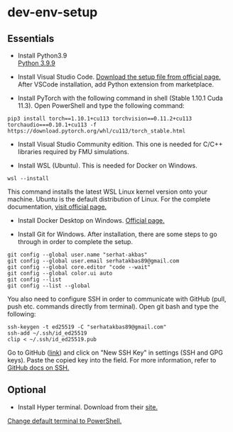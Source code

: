 # dev-env-setup
## Essentials
* Install Python3.9 <br />
[Python 3.9.9](https://www.python.org/downloads/release/python-399/)

* Install Visual Studio Code. [Download the setup file from official page.](https://code.visualstudio.com/) After VSCode installation, add Python extension from marketplace.

* Install PyTorch with the following command in shell (Stable 1.10.1 Cuda 11.3). Open PowerShell and type the following command:
```console
pip3 install torch==1.10.1+cu113 torchvision==0.11.2+cu113 torchaudio===0.10.1+cu113 -f https://download.pytorch.org/whl/cu113/torch_stable.html
```

* Install Visual Studio Community edition. This one is needed for C/C++ libraries required by FMU simulations.

* Install WSL (Ubuntu). This is needed for Docker on Windows.
```console
wsl --install
```
This command installs the latest WSL Linux kernel version onto your machine. Ubuntu is the default distribution of Linux. For the complete documentation, [visit official page.](https://docs.microsoft.com/en-us/windows/wsl/)

* Install Docker Desktop on Windows. [Official page.](https://docs.docker.com/desktop/windows/install/)

* Install Git for Windows. After installation, there are some steps to go through in order to complete the setup.
```
git config --global user.name "serhat-akbas"
git config --global user.email serhatakbas89@gmail.com
git config --global core.editor "code --wait"
git config --global color.ui auto
git config --list
git config --list --global
```
You also need to configure SSH in order to communicate with GitHub (pull, push etc. commands directly from terminal). Open git bash and type the following:
```
ssh-keygen -t ed25519 -C "serhatakbas89@gmail.com"
ssh-add ~/.ssh/id_ed25519
clip < ~/.ssh/id_ed25519.pub
```
Go to GitHub ([link](https://github.com/settings/keys)) and click on "New SSH Key" in settings (SSH and GPG keys). Paste the copied key into the field.
For more information, refer to [GitHub docs on SSH.](https://docs.github.com/en/authentication/connecting-to-github-with-ssh)

## Optional
* Install Hyper terminal. Download from their [site.](https://hyper.is/)

[Change default terminal to PowerShell.](https://dev.to/vanwildemeerschbrent/use-powershell-within-hyper-terminal-windows-51k3)

